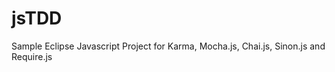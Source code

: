 jsTDD
=====

Sample Eclipse Javascript Project for Karma, Mocha.js, Chai.js, Sinon.js and Require.js
